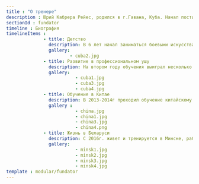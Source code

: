 ```yaml
---
title : "О тренере"
description : Юрий Кабрера Рейес, родился в г.Гавана, Куба. Начал постигать ушу в возрасте 12 лет. Профессионально занимался в "Кубинской Школе Ушу и оздоровительной практики Цигун", которая существует уже более 20 лет и является членом Международной федерации  ушу (IWUF). Юрий обладает большим опытом и глубокими знаниями, полученными в результате тренировок и работы тренером на Кубе и в Китае. Преподает ушу детям и взрослым, работает как с начинающими, так и с профессиональными командами. Имеет удостоверение инструктора-методиста по ушу от БФУ (Белорусской федерации ушу).
sectionId : fundator
timeline : Биография
timelineItems :
              - title: Детство
                description: В 6 лет начал заниматься боевыми искусствами. Сперва практиковался в борьбе, карате и дзюдо. В 12 лет начал заниматься ушу в Кубинской Школе Ушу, которая находится Китайском квартале (г.Гавана). Там начал постигать ушу как спорт и как часть китайской культуры.
                gallery:
                        - cuba2.jpg
              - title: Развитие в профессиональном ушу
                description: На втором году обучения выиграл несколько соревнований, участвовал в мероприятиях, организованных Школой, в последствии был выбран в Национальную сборную команду по ушу, в которой тренировался с 2002 по 2010гг. В этот период получил богатый опыт и глубокие знания о процессе прохождения международных соревнований по ушу, практиковался в спортивном и традиционном направлении данного боевого искусства.<br> Освоил несколько стилей Цюаньшу 拳术(искусство боя без оружия), короткое(短械) и длинное оружие(长械), двойное оружие(双械), гибкое оружие(软械), иммитацию боя (对练).<br> Также в это время активно занимался терапевтическим направлением в ушу - тайцзицюань(太极拳） и цигун（气功）.<br>Тренируясь в Национальной сборной, вел занятия для детей по ушу и для взрослых по тайцзицюань и цигун.<br>Во время обучения и работы в Кубинской школе ушу посещал семинары и мастер-классы от знаменитых мастеров ушу из Китая и Международной федерации ушу.
                gallery:
                          - cuba1.jpg
                          - cuba3.jpg
                          - cuba4.jpg
              - title: Обучение в Китае
                description: В 2013-2014г проходил обучение китайскому языку и культуре в г. Циньхуандао, пр. Хэбэй, Китай. Входил в сборную команду по ушу Яньшаньского университета как член команды и тренер. Принимал участие в международных соревнованиях по ушу в г. Гуанчжоу (ноябрь 2013), в соревнованиях среди китайских спортсменов в г. Баодин. В соревнованиях в июне 2014 г. в г. Циньхуандао занял 1 место в категориях Наньцюань, Наньгунь и Тайцзи с веером.
                gallery :
                          - china.jpg
                          - china1.jpg
                          - china3.jpg
                          - china4.png
              - title: Жизнь в Беларуси
                description: С 2016г. живет и тренируется в Минске, работает тренером ушу. Его ученики участвуют в различных соревнованиях, мероприятиях, показательных выступлениях, добиваются хороших результатов.
                gallery:
                          - minsk1.jpg
                          - minsk2.jpg
                          - minsk3.jpg
                          - minsk4.jpg
template : modular/fundator
---
```

